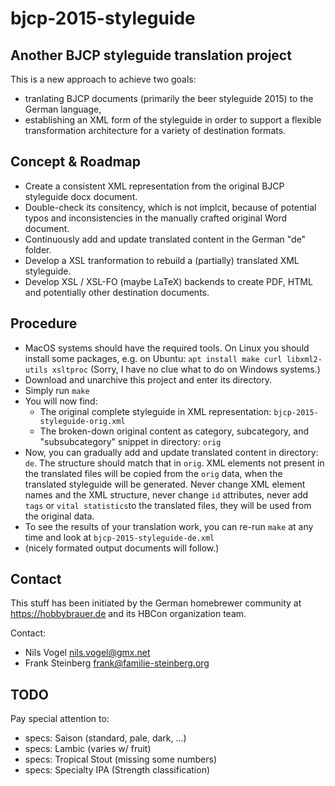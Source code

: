 
# bjcp-2015-styleguide

## Another BJCP styleguide translation project

This is a new approach to achieve two goals:

- tranlating BJCP documents (primarily the beer styleguide 2015) to the German language,
- establishing an XML form of the styleguide in order to support a flexible transformation architecture for a variety of destination formats.

## Concept & Roadmap

- Create a consistent XML representation from the original BJCP styleguide docx document.
- Double-check its consitency, which is not implcit, because of potential typos and inconsistencies in the manually crafted original Word document.
- Continuously add and update translated content in the German "de" folder.
- Develop a XSL tranformation to rebuild a (partially) translated XML styleguide.
- Develop XSL / XSL-FO (maybe LaTeX) backends to create PDF, HTML and potentially other destination documents.

## Procedure

- MacOS systems should have the required tools. On Linux you should install some packages, e.g. on Ubuntu:
  ```apt install make curl libxml2-utils xsltproc```
  (Sorry, I have no clue what to do on Windows systems.)
- Download and unarchive this project and enter its directory.
- Simply run
  ```make```
- You will now find:
  - The original complete styleguide in XML representation: `bjcp-2015-styleguide-orig.xml`
  - The broken-down original content as category, subcategory, and "subsubcategory" snippet in directory: `orig`
- Now, you can gradually add and update translated content in directory: `de`. The structure should match that in `orig`. XML elements not present in the translated files will be copied from the `orig` data, when the translated styleguide will be generated. Never change XML element names and the XML structure, never change `id` attributes, never add `tags` or `vital statistics`to the translated files, they will be used from the original data.
- To see the results of your translation work, you can re-run `make` at any time and look at `bjcp-2015-styleguide-de.xml`
- (nicely formated output documents will follow.)

## Contact

This stuff has been initiated by the German homebrewer community at https://hobbybrauer.de and its HBCon organization team.

Contact:
- Nils Vogel <nils.vogel@gmx.net>
- Frank Steinberg <frank@familie-steinberg.org>

## TODO

Pay special attention to:

- specs: Saison (standard, pale, dark, ...)
- specs: Lambic (varies w/ fruit)
- specs: Tropical Stout (missing some numbers)
- specs: Specialty IPA (Strength classification)
